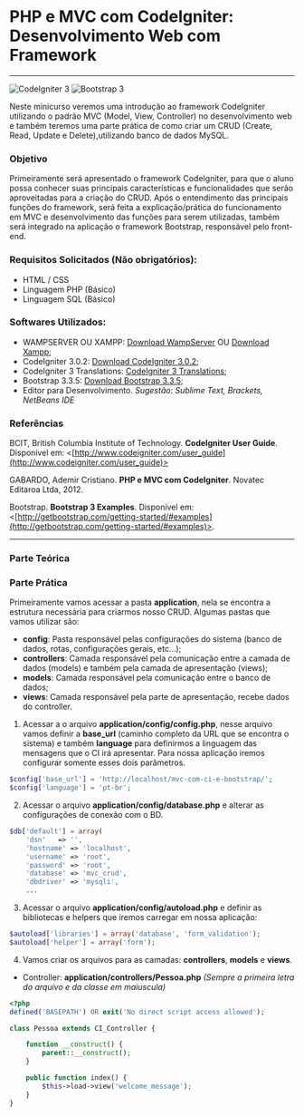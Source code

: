 # PHP e MVC com CodeIgniter: Desenvolvimento Web com Framework
---
![CodeIgniter 3](https://github.com/marcelogarbin/mvc-com-ci-e-bootstrap/raw/master/assets/img/codeigniter-logo.png "CodeIgniter 3") ![Bootstrap 3](https://github.com/marcelogarbin/mvc-com-ci-e-bootstrap/raw/master/assets/img/bootstrap-logo.png "Bootstrap 3")

Neste minicurso veremos uma introdução ao framework CodeIgniter utilizando o padrão MVC (Model, View,
Controller) no desenvolvimento web e também teremos uma parte prática de como criar um CRUD
(Create, Read, Update e Delete),utilizando banco de dados MySQL.

### Objetivo
Primeiramente será apresentado o framework CodeIgniter, para que o aluno possa conhecer suas
principais características e funcionalidades que serão aproveitadas para a criação do CRUD.
Após o entendimento das principais funções do framework, será feita a explicação/prática do
funcionamento em MVC e desenvolvimento das funções para serem utilizadas, também será integrado na aplicação o framework Bootstrap, responsável pelo front-end.

### Requisitos Solicitados (Não obrigatórios):
  - HTML / CSS
  - Linguagem PHP (Básico)
  - Linguagem SQL (Básico)

### Softwares Utilizados:
- WAMPSERVER OU XAMPP: [Download WampServer](http://sourceforge.net/projects/wampserver/files/latest/download) OU
[Download Xampp](https://www.apachefriends.org/xampp-files/5.6.12/xampp-win32-5.6.12-0-VC11-installer.exe);
- CodeIgniter 3.0.2: [Download CodeIgniter 3.0.2](https://github.com/bcit-ci/CodeIgniter/archive/3.0.2.zip);
- CodeIgniter 3 Translations: [CodeIgniter 3 Translations](https://github.com/bcit-ci/codeigniter3-translations);
- Bootstrap 3.3.5: [Download Bootstrap 3.3.5](https://github.com/twbs/bootstrap/releases/download/v3.3.5/bootstrap-3.3.5-dist.zip);
- Editor para Desenvolvimento. _Sugestão: Sublime Text, Brackets, NetBeans IDE_

### Referências
BCIT, British Columbia Institute of Technology. __CodeIgniter User Guide__. Disponível em:
<[http://www.codeigniter.com/user_guide](http://www.codeigniter.com/user_guide)>

GABARDO, Ademir Cristiano. __PHP e MVC com CodeIgniter__. Novatec Editaroa Ltda, 2012.

Bootstrap. __Bootstrap 3 Examples__. Disponível em: <[http://getbootstrap.com/getting-started/#examples](http://getbootstrap.com/getting-started/#examples)>.

---
### Parte Teórica

### Parte Prática
Primeiramente vamos acessar a pasta __application__, nela se encontra a estrutura necessária para criarmos nosso CRUD.
Algumas pastas que vamos utilizar são: 
- __config__: Pasta responsável pelas configurações do sistema (banco de dados, rotas, configurações gerais, etc...);
- __controllers__: Camada responsável pela comunicação entre a camada de dados (models) e também pela camada de apresentação (views);
- __models__: Camada responsável pela comunicação entre o banco de dados;
- __views__: Camada responsável pela parte de apresentação, recebe dados do controller.

1. Acessar a o arquivo __application/config/config.php__, nesse arquivo vamos definir a __base_url__ (caminho completo da URL que se encontra o sistema) e também __language__ para definirmos a linguagem das mensagens que o CI irá apresentar. Para nossa aplicação iremos configurar somente esses dois parâmetros.
```php
$config['base_url'] = 'http://localhost/mvc-com-ci-e-bootstrap/';
$config['language'] = 'pt-br';
```
2. Acessar o arquivo __application/config/database.php__ e alterar as configurações de conexão com o BD.
```php
$db['default'] = array(
	'dsn'	=> '',
	'hostname' => 'localhost',
	'username' => 'root',
	'password' => 'root',
	'database' => 'mvc_crud',
	'dbdriver' => 'mysqli',
	...
```

3. Acessar o arquivo __application/config/autoload.php__ e definir as bibliotecas e helpers que iremos carregar em nossa aplicação:
```php
$autoload['libraries'] = array('database', 'form_validation');
$autoload['helper'] = array('form');
```


4. Vamos criar os arquivos para as camadas: __controllers__, __models__ e __views__.
- Controller: __application/controllers/Pessoa.php__ _(Sempre a primeira letra do arquivo e da classe em maiuscula)_
```php
<?php
defined('BASEPATH') OR exit('No direct script access allowed');

class Pessoa extends CI_Controller {

	function __construct() {
        parent::__construct();
    }

	public function index()	{
		$this->load->view('welcome_message');
	}
}
```